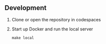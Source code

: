 ## Development

1. Clone or open the repository in codespaces
2. Start up Docker and run the local server

	```
	make local
	```
